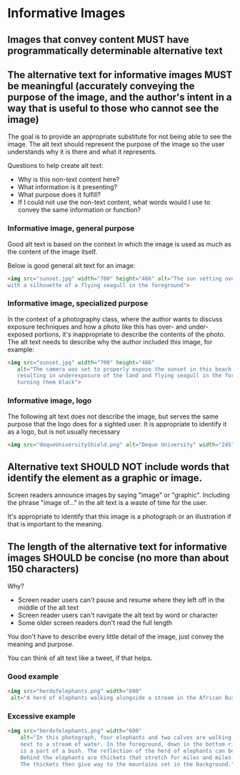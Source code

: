 # Informative Images

## Images that convey content MUST have programmatically determinable alternative text

## The alternative text for informative images MUST be meaningful (accurately conveying the purpose of the image, and the author's intent in a way that is useful to those who cannot see the image)

The goal is to provide an appropriate substitute for not being able to see the image. The alt text should represent the purpose of the image so the user understands why it is there and what it represents.

Questions to help create alt text:

- Why is this non-text content here?
- What information is it presenting?
- What purpose does it fulfill?
- If I could not use the non-text content, what words would I use to convey the same information or function?

### Informative image, general purpose
Good alt text is based on the context in which the image is used as much as the content of the image itself.

Below is good general alt text for an image:
```html
<img src="sunset.jpg" width="700" height="466" alt="The sun setting over the Pacific Ocean,
with a silhouette of a flying seagull in the foreground">
```

### Informative image, specialized purpose
In the context of a photography class, where the author wants to discuss exposure techniques and how a photo like this has over- and under-exposed portions, it's inappropriate to describe the contents of the photo. The alt text needs to describe why the author included this image, for example:

```html
<img src="sunset.jpg" width="700" height="466" 
   alt="The camera was set to properly expose the sunset in this beach scene,
   resulting in underexposure of the land and flying seagull in the foreground,
   turning them black">
```

### Informative image, logo
The following alt text does not describe the image, but serves the same purpose that the logo does for a sighted user. It is appropriate to identify it as a logo, but is not usually necessary 

```html
<img src="dequeUniversityShield.png" alt="Deque University" width="245" height="158">
```

## Alternative text SHOULD NOT include words that identify the element as a graphic or image.

Screen readers announce images by saying "image" or "graphic". Including the phrase "image of..." in the alt text is a waste of time for the user.

It's appropriate to identify that this image is a photograph or an illustration if that is important to the meaning.

## The length of the alternative text for informative images SHOULD be concise (no more than about 150 characters)

Why?
- Screen reader users can't pause and resume where they left off in the middle of the alt text
- Screen reader users can't navigate the alt text by word or character
- Some older screen readers don't read the full length

You don't have to describe every little detail of the image, just convey the meaning and purpose.

You can think of alt text like a tweet, if that helps.

### Good example
```html
<img src="herdofelephants.png" width="600"
 alt="A herd of elephants walking alongside a stream in the African Bush">
```

### Excessive example
```html
<img src="herdofelephants.png" width="600" 
    alt="In this photograph, four elephants and two calves are walking on dry land
    next to a stream of water. In the foreground, down in the bottom right corner,
    is a part of a bush. The reflection of the herd of elephants can be seen in the water.
    Behind the elephants are thickets that stretch for miles and miles.
    The thickets then give way to the mountains set in the background.">
```